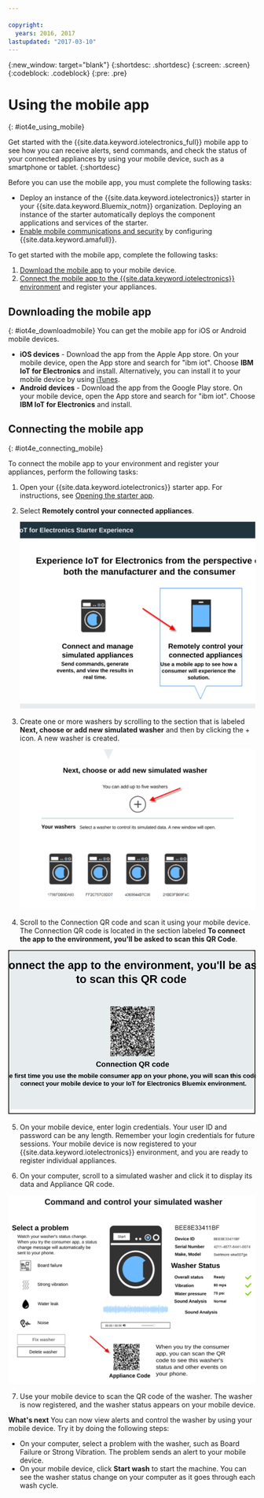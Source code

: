 ```yaml
---

copyright:
  years: 2016, 2017
lastupdated: "2017-03-10"
---
```


<!-- Common attributes used in the template are defined as follows: -->
{:new_window: target="blank"}
{:shortdesc: .shortdesc}
{:screen: .screen}
{:codeblock: .codeblock}
{:pre: .pre}

# Using the mobile app
{: #iot4e_using_mobile}

Get started with the {{site.data.keyword.iotelectronics_full}} mobile app to see how you can receive alerts, send commands, and check the status of your connected appliances by using your mobile device, such as a smartphone or tablet.
{:shortdesc}

Before you can use the mobile app, you must complete the following tasks:
  - Deploy an instance of the {{site.data.keyword.iotelectronics}} starter in your {{site.data.keyword.Bluemix_notm}} organization. Deploying an instance of the starter automatically deploys the component applications and services of the starter.
  - [Enable mobile communications and security](iotelectronics_config_mca.html) by configuring {{site.data.keyword.amafull}}.

To get started with the mobile app, complete the following tasks:
1. [Download the mobile app](#iot4e_downloadmobile) to your mobile device.
2. [Connect the mobile app to the {{site.data.keyword.iotelectronics}} environment](#iot4e_connecting_mobile) and register your appliances.


## Downloading the mobile app
{: #iot4e_downloadmobile}
You can get the mobile app for iOS or Android mobile devices.
- **iOS devices** - Download the app from the Apple App store.  On your mobile device, open the App store and search for "ibm iot". Choose **IBM IoT for Electronics** and install.  Alternatively, you can install it to your mobile device by using [iTunes](https://itunes.apple.com/us/app/ibm-iot-for-electronics/id1103404928?ls=1&mt=8).
- **Android devices** - Download the app from the Google Play store. On your mobile device, open the App store and search for "ibm iot". Choose **IBM IoT for Electronics** and install.

## Connecting the mobile app
{: #iot4e_connecting_mobile}

To connect the mobile app to your environment and register your appliances, perform the following tasks:

1. Open your {{site.data.keyword.iotelectronics}} starter app. For instructions, see [Opening the starter app](iot4ecreatingappliances.html#iot4e_openAppMain).

2. Select **Remotely control your connected appliances**.

    ![{{site.data.keyword.iotelectronics}} starter experience](images/IoT4E_remotely_option.svg "{{site.data.keyword.iotelectronics}} starter experience")

3. Create one or more washers by scrolling to the section that is labeled **Next, choose or add new simulated washer** and then by clicking the + icon. A new washer is created.

    ![Add washer](images/IoT4E_add_washer.svg "Add washer")

4.	Scroll to the Connection QR code and scan it using your mobile device. The Connection QR code is located in the section labeled **To connect the app to the environment, you'll be asked to scan this QR Code**.

  ![Connection QR code.](images/iot4e_mobile_connect_QR.svg "{{site.data.keyword.iotelectronics}} Connection QR code")

5. On your mobile device, enter login credentials. Your user ID and password can be any length. Remember your login credentials for future sessions. Your mobile device is now registered to your {{site.data.keyword.iotelectronics}} environment, and you are ready to register individual appliances.

6. On your computer, scroll to a simulated washer and click it to display its data and Appliance QR code.

  ![Select a washer.](images/IoT4E_mobile_washer_QR.svg "Select a washer.")

7.	Use your mobile device to scan the QR code of the washer. The washer is now registered, and the washer status appears on your mobile device.

**What's next**
You can now view alerts and control the washer by using your mobile device. Try it by doing the following steps:
  - On your computer, select a problem with the washer, such as Board Failure or Strong Vibration. The problem sends an alert to your mobile device.
  - On your mobile device, click **Start wash** to start the machine. You can see the washer status change on your computer as it goes through each wash cycle.
